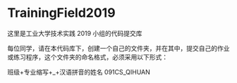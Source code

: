 # TrainingField2019
这里是工业大学技术实践 2019 小组的代码提交库

每位同学，请在本代码库下，创建一个自己的文件夹，并在其中，提交自己的作业或练习程序，这个文件夹的命名格式，必须采用以下形式：

班级+专业缩写+_+汉语拼音的姓名
091CS_QIHUAN
